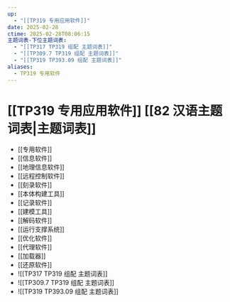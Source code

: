 ```yaml
---
up:
  - "[[TP319 专用应用软件]]"
date: 2025-02-28
ctime: 2025-02-28T08:06:15
主题词表-下位主题词表:
  - "[[TP317 TP319 组配 主题词表]]"
  - "[[TP309.7 TP319 组配 主题词表]]"
  - "[[TP319 TP393.09 组配 主题词表]]"
aliases:
  - TP319 专用软件
---
```


# [[TP319 专用应用软件]] [[82 汉语主题词表|主题词表]]

- [[专用软件]]
- [[信息软件]]
- [[地理信息软件]]
- [[远程控制软件]]
- [[刻录软件]]
- [[本体构建工具]]
- [[记录软件]]
- [[建模工具]]
- [[解码软件]]
- [[运行支撑系统]]
- [[优化软件]]
- [[代理软件]]
- [[加载器]]
- [[还原软件]]
- ![[TP317 TP319 组配 主题词表]]
- ![[TP309.7 TP319 组配 主题词表]]
- ![[TP319 TP393.09 组配 主题词表]]
